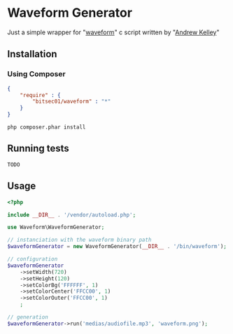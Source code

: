 Waveform Generator
==================

Just a simple wrapper for "[waveform](/superjoe30/waveform)" c script written by "[Andrew Kelley](/superjoe30)"

Installation
------------

### Using Composer

``` json
{
    "require" : {
        "bitsec01/waveform" : "*"
    }
}
```

```
php composer.phar install
```

Running tests
-------------

```
TODO
```

Usage
-----

```php
<?php

include __DIR__ . '/vendor/autoload.php';

use Waveform\WaveformGenerator;

// instanciation with the waveform binary path
$waveformGenerator = new WaveformGenerator(__DIR__ . '/bin/waveform');

// configuration
$waveformGenerator
    ->setWidth(720)
    ->setHeight(120)                                                                                              
    ->setColorBg('FFFFFF', 1)
    ->setColorCenter('FFCC00', 1)
    ->setColorOuter('FFCC00', 1)
    ;   

// generation
$waveformGenerator->run('medias/audiofile.mp3', 'waveform.png');
```
